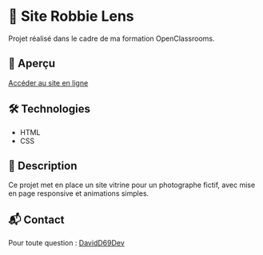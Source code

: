 # 📸 Site Robbie Lens

Projet réalisé dans le cadre de ma formation OpenClassrooms.

## 🚀 Aperçu

[Accéder au site en ligne](https://DavidD69Dev.github.io/Site-Robbie-Lens/)

## 🛠️ Technologies

- HTML
- CSS

## 📄 Description

Ce projet met en place un site vitrine pour un photographe fictif, avec mise en page responsive et animations simples.

## 📬 Contact

Pour toute question : [DavidD69Dev](https://github.com/DavidD69Dev)
